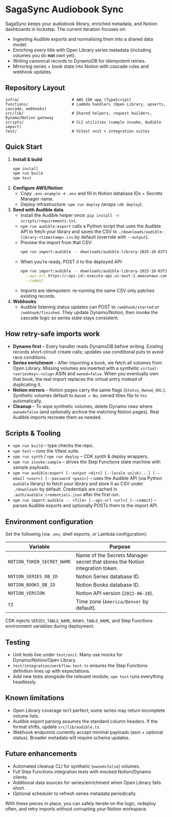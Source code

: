 # SagaSync Audiobook Sync

SagaSync keeps your audiobook library, enriched metadata, and Notion dashboards in lockstep. The current iteration focuses on:

- Ingesting Audible exports and normalising them into a shared data model.
- Enriching every title with Open Library series metadata (including volumes you do **not** own yet).
- Writing canonical records to DynamoDB for idempotent retries.
- Mirroring series + book state into Notion with cascade rules and webhook updates.

## Repository Layout
```
infra/                       # AWS CDK app (TypeScript)
functions/                   # Lambda handlers (Open Library, upserts, cascade, webhooks)
src/lib/                     # Shared helpers, request builders, Dynamo/Notion gateway
scripts/                     # CLI utilities (sample invoke, Audible import)
test/                        # Vitest unit + integration suites
```

## Quick Start
1. **Install & build**
   ```bash
   npm install
   npm run build
   npm test
   ```
2. **Configure AWS/Notion**
   - Copy `.env.example` → `.env` and fill in Notion database IDs + Secrets Manager name.
   - Deploy infrastructure: `npm run deploy` (wraps `cdk deploy`).
3. **Seed with Audible data**
   - Install the Audible helper once: `pip install -r scripts/requirements.txt`.
   - `npm run audible:export` calls a Python script that uses the Audible API to fetch your library and saves the CSV to `./downloads/audible-library-<timestamp>.csv` by default (override with `--output`).
   - Preview the import from that CSV:
     ```bash
     npm run import:audible -- downloads/audible-library-2025-10-03T19-30-00.csv
     ```
   - When you’re ready, POST it to the deployed API:
     ```bash
     npm run import:audible -- downloads/audible-library-2025-10-03T19-30-00.csv \
       --api-url https://<api-id>.execute-api.us-east-1.amazonaws.com/dev/import \
       --commit
     ```
   - Imports are idempotent: re-running the same CSV only patches existing records.
4. **Webhooks**
   - Audible listening status updates can POST to `/webhook/started` or `/webhook/finished`. They update Dynamo/Notion, then invoke the cascade logic so series state stays consistent.

## How retry-safe imports work
- **Dynamo first** – Every handler reads DynamoDB before writing. Existing records short-circuit create calls; updates use conditional puts to avoid race conditions.
- **Series enrichment** – After importing a book, we fetch all volumes from Open Library. Missing volumes are inserted with a synthetic `virtual:<seriesKey>-<slug>` ASIN and `owned=false`. When you eventually own that book, the real import replaces the virtual entry instead of duplicating it.
- **Notion mirrors** – Notion pages carry the same flags (`Status`, `Owned`, etc.). Synthetic volumes default to `Owned = No`; owned titles flip to `Yes` automatically.
- **Cleanup** – To wipe synthetic volumes, delete Dynamo rows where `owned=false` (and optionally archive the matching Notion pages). Real Audible imports recreate them as needed.

## Scripts & Tooling
- `npm run build` – type checks the repo.
- `npm test` – runs the Vitest suite.
- `npm run synth` / `npm run deploy` – CDK synth & deploy wrappers.
- `npm run invoke:sample` – drives the Step Functions state machine with sample payloads.
- `npm run audible:export [--output <dir>] [--locale us|uk|...] [--email <user>] [--password <pass>]` – uses the Audible API (via Python `audible` library) to fetch your library and store it as CSV under `./downloads` by default. Credentials are cached in `.auth/audible_credentials.json` after the first run.
- `npm run import:audible -- <file> [--api-url <url>] [--commit]` – parses Audible exports and optionally POSTs them to the import API.

## Environment configuration
Set the following (via `.env`, shell exports, or Lambda configuration):

| Variable | Purpose |
| --- | --- |
| `NOTION_TOKEN_SECRET_NAME` | Name of the Secrets Manager secret that stores the Notion integration token. |
| `NOTION_SERIES_DB_ID` | Notion Series database ID. |
| `NOTION_BOOKS_DB_ID` | Notion Books database ID. |
| `NOTION_VERSION` | Notion API version (`2022-06-28`). |
| `TZ` | Time zone (`America/Denver` by default). |

CDK injects `SERIES_TABLE_NAME`, `BOOKS_TABLE_NAME`, and Step Functions environment variables during deployment.

## Testing
- Unit tests live under `test/unit`. Many use mocks for Dynamo/Notion/Open Library.
- `test/integration/workflow.test.ts` ensures the Step Functions definition lines up with expectations.
- Add new tests alongside the relevant module; `npm test` runs everything headlessly.

## Known limitations
- Open Library coverage isn’t perfect; some series may return incomplete volume lists.
- Audible export parsing assumes the standard column headers. If the format shifts, update `src/lib/audible.ts`.
- Webhook endpoints currently accept minimal payloads (asin + optional status). Broader metadata will require schema updates.

## Future enhancements
- Automated cleanup CLI for synthetic (`owned=false`) volumes.
- Full Step Functions integration tests with mocked Notion/Dynamo clients.
- Additional data sources for series/enrichment when Open Library falls short.
- Optional scheduler to refresh series metadata periodically.

With these pieces in place, you can safely iterate on the logic, redeploy often, and retry imports without corrupting your Notion workspace.
